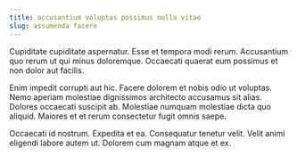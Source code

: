 ```yaml
---
title: accusantium voluptas possimus nulla vitae
slug: assumenda facere
---
```


Cupiditate cupiditate aspernatur. Esse et tempora modi rerum. Accusantium quo rerum ut qui minus doloremque. Occaecati quaerat eum possimus et non dolor aut facilis.

Enim impedit corrupti aut hic. Facere dolorem et nobis odio ut voluptas. Nemo aperiam molestiae dignissimos architecto accusamus sit alias. Dolores occaecati suscipit ab. Molestiae numquam molestiae dicta quo aliquid. Maiores et et rerum consectetur fugit omnis saepe.

Occaecati id nostrum. Expedita et ea. Consequatur tenetur velit. Velit animi eligendi labore autem ut. Dolorem cum magnam atque et ex.
